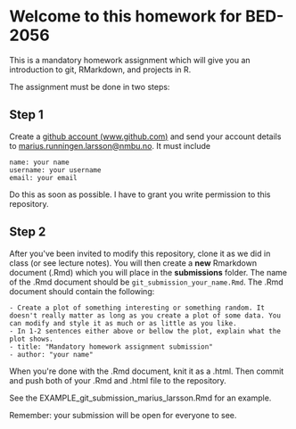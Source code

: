 # Welcome to this homework for BED-2056
 
This is a mandatory homework assignment which will give you an introduction to git, RMarkdown, and projects in R.

The assignment must be done in two steps:

## Step 1

Create a [github account (www.github.com)](https://www.github.com) and send your account details to marius.runningen.larsson@nmbu.no. It must include

```
name: your name
username: your username
email: your email
```

Do this as soon as possible. I have to grant you write permission to this repository.

## Step 2
 
After you've been invited to modify this repository, clone it as we did in class (or see lecture notes). You will then create a **new** Rmarkdown document (.Rmd) which you will place in the **submissions** folder. The name of the .Rmd document should be `git_submission_your_name.Rmd`. The .Rmd document should contain the following:

```
- Create a plot of something interesting or something random. It doesn't really matter as long as you create a plot of some data. You can modify and style it as much or as little as you like.
- In 1-2 sentences either above or bellow the plot, explain what the plot shows.
- title: "Mandatory homework assignment submission"
- author: "your name"
```

When you're done with the .Rmd document, knit it as a .html. Then commit and push both of your .Rmd and .html file to the repository. 

See the EXAMPLE_git_submission_marius_larsson.Rmd for an example.

Remember: your submission will be open for everyone to see. 